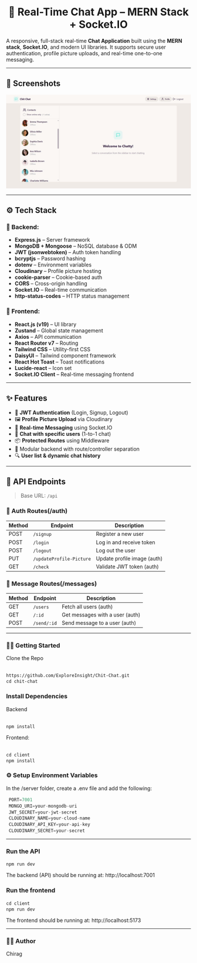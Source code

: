<h1 align='center'>💬 Real-Time Chat App – MERN Stack + Socket.IO</h1>

A responsive, full-stack real-time **Chat Application** built using the **MERN stack**, **Socket.IO**, and modern UI libraries. It supports secure user authentication, profile picture uploads, and real-time one-to-one messaging.

---

## 📸 Screenshots

![Home page](/client/public/homepage_chitChat.jpeg)


---

## ⚙️ Tech Stack

### 🔧 Backend:
- **Express.js** – Server framework
- **MongoDB + Mongoose** – NoSQL database & ODM
- **JWT (jsonwebtoken)** – Auth token handling
- **bcryptjs** – Password hashing
- **dotenv** – Environment variables
- **Cloudinary** – Profile picture hosting
- **cookie-parser** – Cookie-based auth
- **CORS** – Cross-origin handling
- **Socket.IO** – Real-time communication
- **http-status-codes** – HTTP status management

### 🎨 Frontend:
- **React.js (v19)** – UI library
- **Zustand** – Global state management
- **Axios** – API communication
- **React Router v7** – Routing
- **Tailwind CSS** – Utility-first CSS
- **DaisyUI** – Tailwind component framework
- **React Hot Toast** – Toast notifications
- **Lucide-react** – Icon set
- **Socket.IO Client** – Real-time messaging frontend

---

## ✨ Features

- 🔐 **JWT Authentication** (Login, Signup, Logout)
- 🖼️ **Profile Picture Upload** via Cloudinary
- 💬 **Real-time Messaging** using Socket.IO
- 👥 **Chat with specific users** (1-to-1 chat)
- 📦 **Protected Routes** using Middleware
- 📁 Modular backend with route/controller separation
- 🔍 **User list & dynamic chat history**

---

## 🔌 API Endpoints

> Base URL: `/api`

### 🧑 Auth Routes(/auth)

| Method | Endpoint                   | Description                    |
|--------|----------------------------|--------------------------------|
| POST   | `/signup`                  | Register a new user           |
| POST   | `/login`                   | Log in and receive token      |
| POST   | `/logout`                  | Log out the user              |
| PUT    | `/updateProfile-Picture`   | Update profile image (auth)   |
| GET    | `/check`                   | Validate JWT token (auth)     |

### 💬 Message Routes(/messages)

| Method | Endpoint           | Description                      |
|--------|--------------------|----------------------------------|
| GET    | `/users`           | Fetch all users (auth)           |
| GET    | `/:id`             | Get messages with a user (auth)  |
| POST   | `/send/:id`        | Send message to a user (auth)    |

---

### 🧑‍💻 Getting Started

 Clone the Repo
 
```shell

https://github.com/ExploreInsight/Chit-Chat.git
cd chit-chat

```
### Install Dependencies
Backend

```shell

npm install

```

 Frontend:
 
 ```shell

cd client
npm install

```

### ⚙️ Setup Environment Variables

In the /server folder, create a .env file and add the following:

```js
 PORT=7001
 MONGO_URI=your-mongodb-uri
 JWT_SECRET=your-jwt-secret
 CLOUDINARY_NAME=your-cloud-name
 CLOUDINARY_API_KEY=your-api-key
 CLOUDINARY_SECRET=your-secret
```
---

### Run the API

```shell
npm run dev
```
The backend (API) should be running at:
http://localhost:7001 

### Run the frontend

```shell
cd client
npm run dev
```

The frontend should be running at:
http://localhost:5173

---

### 👨‍💻 Author
Chirag
